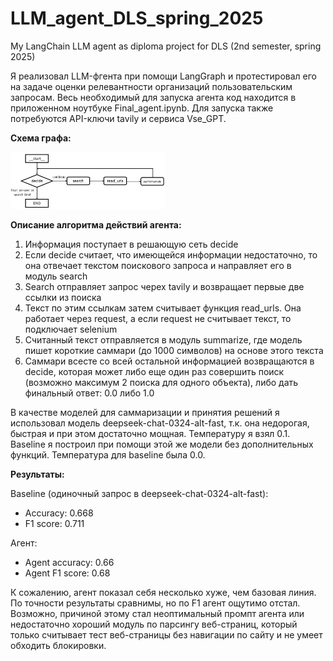 # LLM_agent_DLS_spring_2025
My LangChain LLM agent as diploma project for DLS (2nd semester, spring 2025)

Я реализовал LLM-фгента при помощи LangGraph и протестировал его на задаче оценки релевантности организаций пользовательским запросам.
Весь необходимый для запуска агента код находится в приложенном ноутбуке Final_agent.ipynb.
Для запуска также потребуются API-ключи tavily и сервиса Vse_GPT.

**Схема графа:**

<p float="centered">
  <img src="Agent_scheme.jpg" width=49% />
</p>                

**Описание алгоритма действий агента:**

1) Информация поступает в решающую сеть decide
2) Если decide считает, что имеющейся информации недостаточно, то она отвечает текстом поискового запроса и направляет его в модуль search
3) Search отправляет запрос черех tavily и возвращает первые две ссылки из поиска
4) Текст по этим ссылкам затем считывает функция read_urls. Она работает через request, а если request не считывает текст, то подключает selenium
5) Считанный текст отправляется в модуль summarize, где модель пишет короткие саммари (до 1000 символов) на основе этого текста
6) Саммари всесте со всей остальной информацией возвращаются в decide, которая может либо еще один раз совершить поиск (возможно максимум 2 поиска для одного объекта), либо дать финальный ответ: 0.0 либо 1.0

В качестве моделей для саммаризации и принятия решений я использовал модель deepseek-chat-0324-alt-fast, т.к. она недорогая, быстрая и при этом достаточно мощная. Температуру я взял 0.1.
Baseline я построил при помощи этой же модели без дополнительных функций. Температура для baseline была 0.0.

**Результаты:**

Baseline (одиночный запрос в deepseek-chat-0324-alt-fast):
- Accuracy: 0.668
- F1 score: 0.711

Агент:
- Agent accuracy: 0.66
- Agent F1 score: 0.68

К сожалению, агент показал себя несколько хуже, чем базовая линия. По точности результаты сравнимы, но по F1 агент ощутимо отстал.
Возможно, причиной этому стал неоптимальный промпт агента или недостаточно хороший модуль по парсингу веб-страниц,
который только считывает тест веб-страницы без навигации по сайту и не умеет обходить блокировки.
